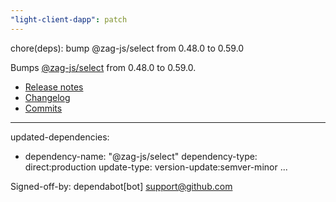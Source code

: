 ```yaml
---
"light-client-dapp": patch
---
```


chore(deps): bump @zag-js/select from 0.48.0 to 0.59.0

Bumps [@zag-js/select](https://github.com/chakra-ui/zag) from 0.48.0 to 0.59.0.
- [Release notes](https://github.com/chakra-ui/zag/releases)
- [Changelog](https://github.com/chakra-ui/zag/blob/main/CHANGELOG.md)
- [Commits](https://github.com/chakra-ui/zag/compare/@zag-js/select@0.48.0...@zag-js/select@0.59.0)

---
updated-dependencies:
- dependency-name: "@zag-js/select"
  dependency-type: direct:production
  update-type: version-update:semver-minor
...

Signed-off-by: dependabot[bot] <support@github.com>
